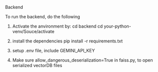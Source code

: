 Backend

To run the backend, do the following

1.  Activate the anvironment by:
cd backend
cd your-python-venv/Souce/activate

2. install the dependencies
pip install -r requirements.txt

3. setup .env file, include GEMINI_API_KEY

4. Make sure  allow_dangerous_deserialization=True  in faiss.py, to open serialized vectorDB files